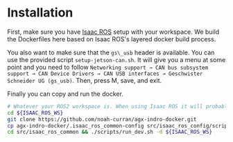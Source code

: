 # Installation
First, make sure you have [Isaac ROS](https://nvidia-isaac-ros.github.io/getting_started/dev_env_setup.html) setup with your workspace. We build the Dockerfiles here based on Isaac ROS's layered docker build process.

You also want to make sure that the `gs\_usb` header is available. You can use the provided script `setup-jetson-can.sh`. It will give you a menu at some point and you need to follow `Networking support → CAN bus subsystem support → CAN Device Drivers → CAN USB interfaces → Geschwister Schneider UG (gs_usb)`. Then, press M, save, and exit.

Finally you can copy and run the docker.
```bash
# Whatever your ROS2 workspace is. When using Isaac ROS it will probably be ${ISAAC_ROS_WS}.
cd ${ISAAC_ROS_WS}
git clone https://github.com/noah-curran/agx-indro-docker.git
cp agx-indro-docker/.isaac_ros_common-config src/isaac_ros_config/scripts/
cd src/isaac_ros_common && ./scripts/run_dev.sh -d ${ISAAC_ROS_WS}
```
